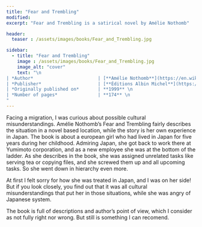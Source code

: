 ```yaml
---
title: "Fear and Trembling"
modified:
excerpt: "Fear and Trembling is a satirical novel by Amélie Nothomb"

header:
  teaser : /assets/images/books/Fear_and_Trembling.jpg

sidebar:
  - title: "Fear and Trembling"
    image : /assets/images/books/Fear_and_Trembling.jpg
    image_alt: "cover"
    text: "\n
| *Author*                        | [**Amélie Nothomb**](https://en.wikipedia.org/wiki/Am%C3%A9lie_Nothomb) \n
| *Publisher*                     | [**Éditions Albin Michel**](https://en.wikipedia.org/wiki/%C3%89ditions_Albin_Michel) \n
| *Originally published on*       | **1999** \n
| *Number of pages*               | **174** \n
"
---
```



Facing a migration, I was curious about possible cultural misunderstandings. Amélie Nothomb’s Fear and Trembling fairly describes the situation in a novel based location, while the story is her own experience in Japan. The book is about a european girl who had lived in Japan for five years during her childhood. Admiring Japan, she got back to work there at Yumimoto corporation, and as a new employee she was at the bottom of the ladder. As she describes in the book, she was assigned unrelated tasks like serving tea or copying files, and she screwed them up and all upcoming tasks. So she went down in hierarchy even more. 

At first I felt sorry for how she was treated in Japan, and I was on her side! But if you look closely, you find out that it was all cultural misunderstandings that put her in those situations, while she was angry of Japanese system. 

The book is full of descriptions and author’s point of view, which I consider as not fully right nor wrong. But still is something I can recomend.
